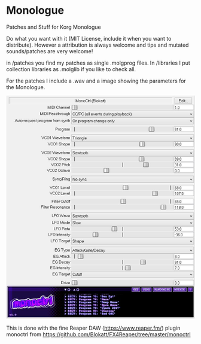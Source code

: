 # Monologue
Patches and Stuff for Korg Monologue

Do what you want with it (MIT License, include it when you want to distribute). However a attribution is always welcome and tips and mutated sounds/patches are very welcome!

in /patches you find my patches as single .molgprog files. In /libraries I put collection libraries as .molglib if you like to check all.

For the patches I include a .wav and a image showing the parameters for the Monologue. 

![Example Image for Parameters](https://github.com/callimero/Monologue/blob/master/patches/3rd%20OSC.jpg)


This is done with the fine Reaper DAW (https://www.reaper.fm/) plugin monoctrl from https://github.com/Blokatt/FX4Reaper/tree/master/monoctrl
